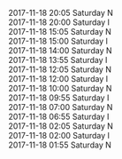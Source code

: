 2017-11-18 20:05 Saturday  N  
2017-11-18 20:00 Saturday  I  
2017-11-18 15:05 Saturday  N  
2017-11-18 15:00 Saturday  I  
2017-11-18 14:00 Saturday  N  
2017-11-18 13:55 Saturday  I  
2017-11-18 12:05 Saturday  N  
2017-11-18 12:00 Saturday  I  
2017-11-18 10:00 Saturday  N  
2017-11-18 09:55 Saturday  I  
2017-11-18 07:00 Saturday  N  
2017-11-18 06:55 Saturday  I  
2017-11-18 02:05 Saturday  N  
2017-11-18 02:00 Saturday  I  
2017-11-18 01:55 Saturday  N  
